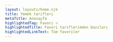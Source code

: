 ```yaml
---
layout: layouts/home.njk
title: Yemek tarifleri
metaTitle: Anasayfa
highlightedTag: Favori ⭐
highlightedTitle: Favori tariflerimden bazıları
highlightedLinkText: Tüm favoriler
---
```

